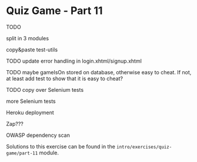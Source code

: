 # Quiz Game - Part 11

TODO

split in 3 modules

copy&paste test-utils 

TODO update error handling in login.xhtml/signup.xhtml

TODO maybe gameIsOn stored on database, otherwise easy to cheat.
     If not, at least add test to show that it is easy to cheat?

TODO copy over Selenium tests

more Selenium tests

Heroku deployment


Zap???

OWASP dependency scan

Solutions to this exercise can be found in the 
`intro/exercises/quiz-game/part-11` module.

